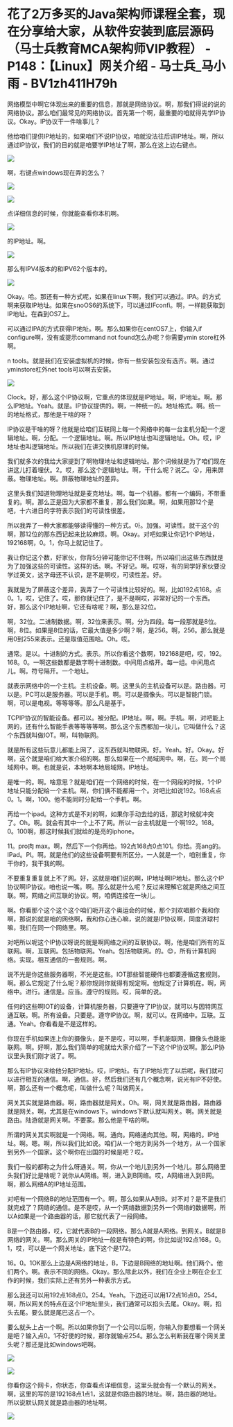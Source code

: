 # 花了2万多买的Java架构师课程全套，现在分享给大家，从软件安装到底层源码（马士兵教育MCA架构师VIP教程） - P148：【Linux】网关介绍 - 马士兵_马小雨 - BV1zh411H79h

网络模型中啊它体现出来的重要的信息，那就是网络协议。啊，那我们得说的说的网络协议。那么咱们最常见的网络协议。首先第一个啊，最重要的咱就得先学IP协议。Okay。IP协议干一件啥事儿？

他给咱们提供IP地址的，如果咱们不说IP协议，咱就没法往后讲IP地址。啊，所以通过IP协议，我们的目的就是咱要学IP地址了啊，那么在这上边右键点。



![](img/97b2e041269f1bb26d9aa3d736126f68_1.png)

啊，右键点windows现在弄的怎么？

![](img/97b2e041269f1bb26d9aa3d736126f68_3.png)

![](img/97b2e041269f1bb26d9aa3d736126f68_4.png)

点详细信息的时候，你就能查看你本机啊。

![](img/97b2e041269f1bb26d9aa3d736126f68_6.png)

的IP地址。啊。

![](img/97b2e041269f1bb26d9aa3d736126f68_8.png)

那么有IPV4版本的和IPV62个版本的。

![](img/97b2e041269f1bb26d9aa3d736126f68_10.png)

Okay。哈。那还有一种方式呢，如果在linux下啊，我们可以通过。IPA。的方式啊来获取IP地址。如果在snoOS6的系统下，可以通过IFconfi。啊，一样能获取到IP地址。在森到OS7上。

可以通过IPA的方式获得IP地址。啊。那么如果你在centOS7上，你输入if configure啊，没有或提示command not found怎么办呢？你需要ymin store杠外啊。

n tools。就是我们在安装虚拟机的时候，你有一些安装包没有选齐。啊。通过yminstore杠外net tools可以啊去安装。



![](img/97b2e041269f1bb26d9aa3d736126f68_12.png)

Clock。好，那么这个IP协议啊，它重点的体现就是IP地址。啊，IP地址。啊。那么IP地址。Yeah。就是。IP协议提供的。啊，一种统一的。地址格式。啊。统一的地址格式，那他是干啥的呀？

IP协议是干啥的呀？他就是给咱们互联网上每一个网络中的每一台主机分配一个逻辑地址。啊，分配。一个逻辑地址。啊。所以IP地址也叫逻辑地址。Oh。哎，IP地址也叫逻辑地址。所以我们在讲交换机原理的时候。

我们就多次的我给大家提到了啊物理地址和逻辑地址。那个词候就是为了咱们现在讲这儿打着埋伏。2。哎，那么这个逻辑地址。啊，干什么呢？说乙。😮，用来屏蔽。物理地址。啊。屏蔽物理地址的差异。

这里头我们知道物理地址就是麦克地址。啊。每一个机器。都有一个编码，不带重复的。啊。那么正是因为大家都不重复，那么我们如果。啊，如果用那12个是吧，十六进日的字符表示我们的可读性很差。

所以我弄了一种大家都能够读得懂的一种方式。아。加强。可读性。就干这个的啊，那12位的那东西记起来比较麻烦。啊。Okay。对吧如果让你记1个IP地址，192168啊，0。1，你马上就记住了。

我让你记这个数，好家伙，你背5分钟可能你记不住啊，所以咱们出这些东西就是为了加强这些的可读性。这样的话。啊。不好记。啊。哎呀，有的同学好家伙要没学过英文，这字母还不认识，是不是啊哎，可读性差。好。

我就是为了屏蔽这个差异，我弄了一个可读性比较好的。啊，比如192点168。点0。1，哎，记住了。哎，那你就记住了，是不是啊哎，非常好记的一个东西。好，那么这个IP地址啊，它还有啥呢？啊，那么是32位。

啊，32位。二进制数据。啊，32位来表示。啊。分为四段。每一段那就是8位。啊，8位。如果是8位的话，它最大值是多少啊？啊，是256。啊，256。那么就是用0到255来表示。还是取值范围哈。Oh。哎。

通常。是以。十进制的方式。表示。所以你看这个数啊，192168是吧，哎，192。168。0。一啊这些数都是数字啊十进制数。中间用点格开。每一组。中间用点儿。啊。符号隔开。一个地址。

就表示网络中的一个主机。主机设备。啊。这里头的主机设备可以是。路由器。可以是。PC可以是服务器。可以是手机。啊。可以是摄像头。可以是智能门锁。啊，可以是电视。等等等等。那么凡是基于。

TCPIP协议的智能设备。都可以。被分配。IP地址。啊。啊。手机。啊，对吧能上网的，还有什么智能手表等等等等啊。那么这个东西都加一块儿，它叫做什么？这个东西就叫做IOT。啊，叫物联网。

就是所有这些玩意儿都能上网了，这东西就叫物联网。好。Yeah。好。Okay。好啊，这个就是咱们给大家介绍的啊。那么如果在一个局域网中。啊，在。同一个局域网中。啊。也就是说，本地啊本地局域网。IP地址。

是唯一的。啊。啥意思？就是咱们在一个网络的时候，在一个网段的时候，1个IP地址只能分配给一个主机。啊，你们俩不能都用一个。对吧比如说192。168点点0。1。啊，100。他不能同时分配给一个手机。啊。

再给一个ipad。这种方式是不对的啊，如果你手动去给的话，那这时候就冲突了。Oh。啊。就会有其中一个上不了网。所以一台主机就是一个啊192。168。0。100啊，那这时候我们就给的是亮的iphone。

11。pro肉 max。啊，然后下一个你再给。192点168点0点101。你给。亮ang的。IPad。Pl。啊。就是他们的这些设备啊要有所区分。一人就是一个，咱别重复，你干你的，我干我的啊。

不要重复重复就上不了网。好，这就是咱们说的啊，IP地址啊IP地址。那么这个IP协议啊IP协议。咱也说一嘴。啊。那么就是什么呢？反过来理解它就是网络之间互联。啊，网络之间互联的协议。啊，咱俩连接在一块儿。

啊。你看那个这个这个这个咱们呃开这个奥运会的时候，那个刘欢唱那个我和你啊，那说的就是咱的网络啊，我和你心连心嘛，说的就是IP协议啊，同度济球村嘛，我们在同一个网络里。啊。

对吧所以呢这个IP协议呀说的就是啊网络之间的互联协议。啊，他是咱们所有的互联网。啊，互联网。包括物联网。Yeah。包括物联网。的。😊，所有计算机网络。实现。相互通信的一套规则。啊。

说不光是你这些服务器啊，不光是这些。IOT那些智能硬件也都要遵循这套规则。啊。那么它规定了什么呢？那你规则你就得有规定啊。他规定了计算机在。啊，网络中。进行。通信是。应当。遵守的规则。哎，简单的说。

任何的这些啊IOT的设备，计算机服务器，只要遵守了IP协议，就可以与因特网互通互联。啊。所有设备。只要是。遵守IP协议。啊，就可以。在网络中。互联。互通。Yeah。你看看是不是这样的。

你现在手机如果连上你的摄像头，是不是哎，可以啊，手机能联网，摄像头也能能联网。啊。好啊，那么我们简单的呢就给大家介绍了一下这个IP协议啊。那么IP协议里头我们刚才说了。啊。

那么有IP协议来给他分配IP地址。哎，IP地址。有了IP地址完了以后呢，我们就可以进行相互的通信。啊，通信。好，然后我们还有几个概念啊，说光有IP不好使。啊，那么还有一个概念呢，叫做什么呢？叫做网关。

网关其实就是路由器。啊，路由器就是网关。Oh。啊，网关就是路由器，路由器就是网关。啊，尤其是在windows下。windows下默认就叫网关。啊。网关就是路由。陆游就是网关啊。不要蒙。那么他是干啥的啊。

所谓的网关其实啊就是一个网络。啊。通向。网络通向其他。啊，网络的。IP地址。啊。嗯。啊，所以我们比如说。咱们从一个地方到另外一个地方，从一个国家到另外一个国家。这个啊你在出国的时候是吧？哎。

我们一般的都称之为什么呀通关。啊，你从一个地儿到另外一个地儿。那么网络里头我们好比是啥呢？说你从A网络。啊，进入到B网络。哎，A网络进入到B网。啊，那么网络A的IP地址范围。

对吧有一个网络B的地址范围有一个。啊，那么如果从A到B。对不对？是不是我们就完成了？网络的通信。是不是哎，从一个网络数据到另外一个网络的数据啊，所以A如果是一个路由器的话，那它就代表了一段网络。

B是一个路由器，哎，它就代表B的一段网络。那么A就是A网络。到网关。B就是B网络的网关。啊。那么网关的IP地址一般是有特色的啊，你比如说192点168。0。1，哎，可以是一个网关地址，底下这个是172。

16。0。1OK那么上边是A网络的地址，B，下边是B网络的地址啊。他们两个。他们两个。啊。表示不同的网络。Okay。那么除此以外，我们在企业上啊在企业工作的时候，我们实际上还有另外一种表示方式。

那么我还可以用192点168点0。254。Yeah。下边还可以用172点16点0。254。啊，所以网关的特点在这个IP地址里头，我们通常可以掐头去尾。Okay。啊，掐头去尾。要么就是尾巴这占一个。

要么就头上占一个啊。所以如果你到了一个公司以后啊，你输入你要想看一个网关是吧？输入点0。1不好使的时候，那你就输点254。那么怎么判断我在哪个网关里头呢？那还是比如windows吧啊。



![](img/97b2e041269f1bb26d9aa3d736126f68_14.png)

![](img/97b2e041269f1bb26d9aa3d736126f68_15.png)

你看你这个网卡，你状态，你查看点详细信息，这里头就会有一个默认的网关。啊，这里的写的是192168点1点1，这就是你路由器的地址。啊，路由器的地址。所以说默认网关就是路由器的地址啊。



![](img/97b2e041269f1bb26d9aa3d736126f68_17.png)